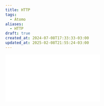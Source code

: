 ```yaml
---
title: HTTP
tags:
  - Átomo
aliases:
  - HTTP
draft: true
created_at: 2024-07-08T17:33:33-03:00
updated_at: 2025-02-08T21:55:24-03:00
---
```


![Header_HTTP](content/atomos/2024/07/05/Header_HTTP.md)
